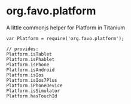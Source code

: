 org.favo.platform
=================

A little commonjs helper for Platform in Titanium


    var Platform = require('org.favo.platform');
    
    // provides:
    Platform.isTablet
    Platform.isPhablet
    Platform.isPhone
    Platform.isAndroid
    Platform.isIos
    Platform.isIos7Plus
    Platform.iPhoneDevice
    Platform.isSimulator
	Platform.hasTouchId
